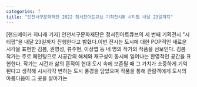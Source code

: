 ```yaml
---
categories: f
title: "인천서구문화재단 2022 정서진아트큐브 기획전시Ⅲ 시티팝 내달 23일까지"
---
```

[핸드메이커 최나래 기자] 인천서구문화재단은 정서진아트큐브의 세 번째 기획전시 "시티팝"을 내달 23일까지 진행한다고 밝혔다.이번 전시는 도시에 대한 POP적인 새로운 시각을 표현한 김봄, 권영성, 류주현, 이상엽 등 네 명의 작가의 작품을 선보인다. 김봄 작가는 주로 페인팅으로 시공간의 해체와 재구성이 동시에 일어나는 환영적인 공간을 표현한다. 작가는 시간과 삶의 흔적이 현대 도시 속에 보존될 때 그 가치가 소중하게 기억된다고 생각해 시시각각 변하는 도시 풍경을 담았으며 작품을 통해 관람객에게 도시의 아름다움이 그 곳을 살아가는